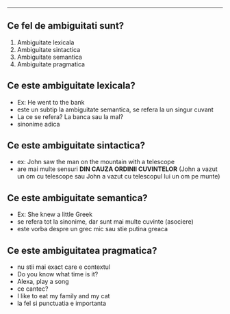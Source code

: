 ----
## Ce fel de ambiguitati sunt?
1) Ambiguitate lexicala
2) Ambiguitate sintactica
3) Ambiguitate semantica
4) Ambiguitate pragmatica
## Ce este ambiguitate lexicala?
 - Ex: He went to the bank
 - este un subtip la ambiguitate semantica, se refera la un singur cuvant
 - La ce se refera? La banca sau la mal?
 - sinonime adica
## Ce este ambiguitate sintactica?
 - ex: John saw the man on the mountain with a telescope
 - are mai multe sensuri **DIN CAUZA ORDINII CUVINTELOR** (John a vazut un om cu telescope sau John a vazut cu telescopul lui un om pe munte)
## Ce este ambiguitate semantica?
 - Ex: She knew a little Greek
 - se refera tot la sinonime, dar sunt mai multe cuvinte (asociere)
 - este vorba despre un grec mic sau stie putina greaca
## Ce este ambiguitatea pragmatica?
 - nu stii mai exact care e contextul
 - Do you know what time is it?
 - Alexa, play a song
 - ce cantec? 
 - I like to eat my family and my cat
 - la fel si punctuatia e importanta